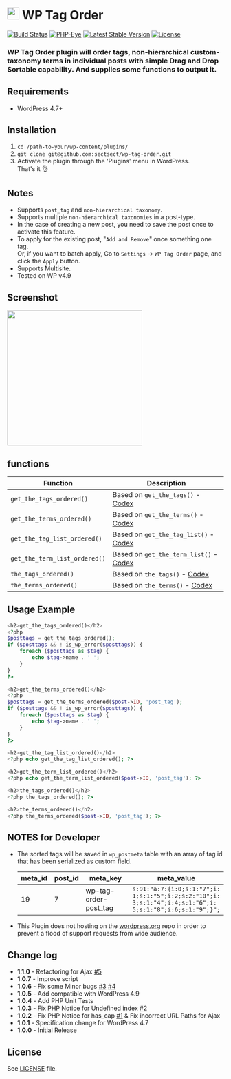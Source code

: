 # <img src="https://github-sect.s3-ap-northeast-1.amazonaws.com/logo.svg" width="28" height="auto"> WP Tag Order

[![Build Status](https://travis-ci.org/sectsect/wp-tag-order.svg?branch=master)](https://travis-ci.org/sectsect/wp-tag-order) [![PHP-Eye](https://php-eye.com/badge/sectsect/wp-tag-order/tested.svg?style=flat)](https://php-eye.com/package/sectsect/wp-tag-order) [![Latest Stable Version](https://poser.pugx.org/sectsect/wp-tag-order/v/stable)](https://packagist.org/packages/sectsect/wp-tag-order) [![License](https://poser.pugx.org/sectsect/wp-tag-order/license)](https://packagist.org/packages/sectsect/wp-tag-order)

### WP Tag Order plugin will order tags, non-hierarchical custom-taxonomy terms in individual posts with simple Drag and Drop Sortable capability. And supplies some functions to output it.

## Requirements

- WordPress 4.7+

## Installation

 1. `cd /path-to-your/wp-content/plugins/`
 2. `git clone git@github.com:sectsect/wp-tag-order.git`
 3. Activate the plugin through the 'Plugins' menu in WordPress.<br>
 That's it :ok_hand:

## Notes

* Supports `post_tag` and `non-hierarchical taxonomy`.
* Supports multiple `non-hierarchical taxonomies` in a post-type.
* In the case of creating a new post, you need to save the post once to activate this feature.
* To apply for the existing post, "`Add and Remove`" once something one tag.  
Or, if you want to batch apply, Go to `Settings` -> `WP Tag Order` page, and click the `Apply` button.
* Supports Multisite.
* Tested on WP v4.9

## Screenshot

 <img src="https://github-sect.s3-ap-northeast-1.amazonaws.com/wp-tag-order/wp-tag-order.gif" width="314" height="auto">

## functions

| Function | Description |
| ------ | ----------- |
| `get_the_tags_ordered()`  | Based on `get_the_tags()` - [Codex](https://codex.wordpress.org/Function_Reference/get_the_tags)  |
| `get_the_terms_ordered()` | Based on `get_the_terms()` - [Codex](https://developer.wordpress.org/reference/functions/get_the_terms/)  |
| `get_the_tag_list_ordered()` | Based on `get_the_tag_list()` - [Codex](https://codex.wordpress.org/Function_Reference/get_the_tag_list)  |
| `get_the_term_list_ordered()` | Based on `get_the_term_list()` - [Codex](https://codex.wordpress.org/Function_Reference/get_the_term_list)  |
| `the_tags_ordered()` | Based on `the_tags()` - [Codex](https://codex.wordpress.org/Function_Reference/the_tags)  |
| `the_terms_ordered()` | Based on `the_terms()` - [Codex](https://codex.wordpress.org/Function_Reference/the_terms)  |

## Usage Example

``` php
<h2>get_the_tags_ordered()</h2>
<?php
$posttags = get_the_tags_ordered();
if ($posttags && ! is_wp_error($posttags)) {
    foreach ($posttags as $tag) {
        echo $tag->name . ' ';
    }
}
?>

<h2>get_the_terms_ordered()</h2>
<?php
$posttags = get_the_terms_ordered($post->ID, 'post_tag');
if ($posttags && ! is_wp_error($posttags)) {
    foreach ($posttags as $tag) {
        echo $tag->name . ' ';
    }
}
?>

<h2>get_the_tag_list_ordered()</h2>
<?php echo get_the_tag_list_ordered(); ?>

<h2>get_the_term_list_ordered()</h2>
<?php echo get_the_term_list_ordered($post->ID, 'post_tag'); ?>

<h2>the_tags_ordered()</h2>
<?php the_tags_ordered(); ?>

<h2>the_terms_ordered()</h2>
<?php the_terms_ordered($post->ID, 'post_tag'); ?>
```

## NOTES for Developer

* The sorted tags will be saved in `wp_postmeta` table with an array of tag id that has been serialized as custom field.

  <table>
  <thead>
  <tr>
  <th>meta_id</th>
  <th>post_id</th>
  <th>meta_key</th>
  <th>meta_value</th>
  </tr>
  </thead>
  <tbody>
  <tr>
  <td>19</td>
  <td>7</td>
  <td>wp-tag-order-post_tag</td>
  <td><code style="word-break: break-all;">s:91:"a:7:{i:0;s:1:"7";i:1;s:1:"5";i:2;s:2:"10";i:3;s:1:"4";i:4;s:1:"6";i:5;s:1:"8";i:6;s:1:"9";}";</code></td>
  </tr></tbody></table>

* This Plugin does not hosting on the [wordpress.org](https://wordpress.org/) repo in order to prevent a flood of support requests from wide audience.

## Change log  
 * **1.1.0** - Refactoring for Ajax [#5](https://github.com/sectsect/wp-tag-order/issues/5)
 * **1.0.7** - Improve script
 * **1.0.6** - Fix some Minor bugs [#3](https://github.com/sectsect/wp-tag-order/issues/3) [#4](https://github.com/sectsect/wp-tag-order/issues/4)
 * **1.0.5** - Add compatible with WordPress 4.9
 * **1.0.4** - Add PHP Unit Tests
 * **1.0.3** - Fix PHP Notice for Undefined index [#2](https://github.com/sectsect/wp-tag-order/issues/2)
 * **1.0.2** - Fix PHP Notice for has_cap [#1](https://github.com/sectsect/wp-tag-order/issues/1) & Fix incorrect URL Paths for Ajax
 * **1.0.1** - Specification change for WordPress 4.7
 * **1.0.0** - Initial Release

## License

See [LICENSE](https://github.com/sectsect/wp-tag-order/blob/master/LICENSE) file.
